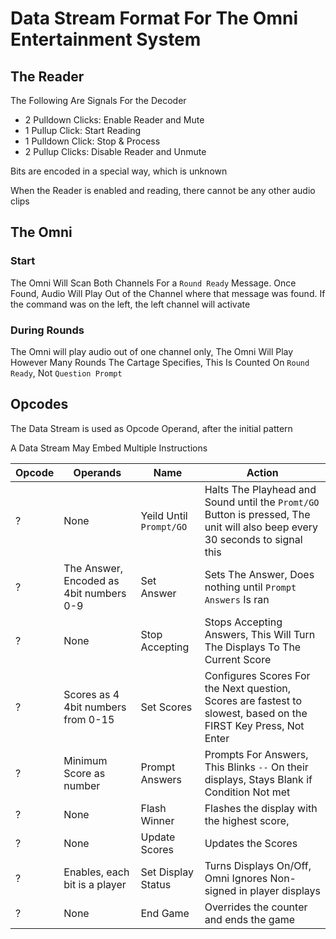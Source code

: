 # Data Stream Format For The Omni Entertainment System

## The Reader
The Following Are Signals For the Decoder
- 2 Pulldown Clicks: Enable Reader and Mute
- 1 Pullup Click: Start Reading
- 1 Pulldown Click: Stop & Process
- 2 Pullup Clicks: Disable Reader and Unmute

Bits are encoded in a special way, which is unknown

When the Reader is enabled and reading, there cannot be any other audio clips

## The Omni
### Start
The Omni Will Scan Both Channels For a `Round Ready` Message. Once Found, Audio Will Play Out of the Channel where that message was found. If the command was on the left, the left channel will activate

### During Rounds
The Omni will play audio out of one channel only, The Omni Will Play However Many Rounds The Cartage Specifies, This Is Counted On `Round Ready`, Not `Question Prompt`

## Opcodes
The Data Stream is used as Opcode Operand, after the initial pattern

A Data Stream May Embed Multiple Instructions

|Opcode|Operands|Name|Action|
|------|----|----|------|
|?|None|Yeild Until `Prompt/GO`|Halts The Playhead and Sound until the `Promt/GO` Button is pressed, The unit will also beep every 30 seconds to signal this|
|?|The Answer, Encoded as 4bit numbers 0-9|Set Answer|Sets The Answer, Does nothing until `Prompt Answers` Is ran|
|?|None|Stop Accepting|Stops Accepting Answers, This Will Turn The Displays To The Current Score|
|?|Scores as 4 4bit numbers from 0-15|Set Scores|Configures Scores For the Next question, Scores are fastest to slowest, based on the FIRST Key Press, Not Enter|
|?|Minimum Score as number|Prompt Answers|Prompts For Answers, This Blinks `--` On their displays, Stays Blank if Condition Not met
|?|None|Flash Winner|Flashes the display with the highest score,
|?|None|Update Scores|Updates the Scores
|?|Enables, each bit is a player|Set Display Status|Turns Displays On/Off, Omni Ignores Non-signed in player displays|
|?|None|End Game|Overrides the counter and ends the game|